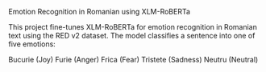 Emotion Recognition in Romanian using XLM-RoBERTa

This project fine-tunes XLM-RoBERTa
 for emotion recognition in Romanian text using the RED v2 dataset.
The model classifies a sentence into one of five emotions:

Bucurie (Joy)
Furie (Anger)
Frica (Fear)
Tristete (Sadness)
Neutru (Neutral)
